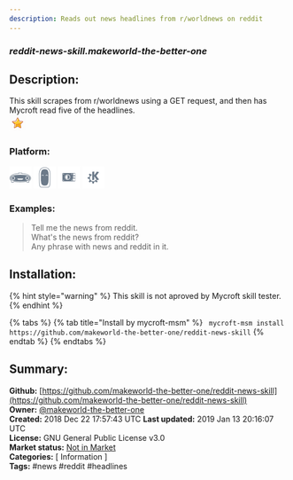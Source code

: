 ```yaml
---
description: Reads out news headlines from r/worldnews on reddit
---
```


### _reddit-news-skill.makeworld-the-better-one_  
## Description:  
This skill scrapes from r/worldnews using a GET request, and then has Mycroft read five of the headlines.  
![](../.gitbook/assets/star.png)  
### Platform:  
 ![Mark I](../.gitbook/assets/mark-1-icon.png)  ![Mark II](../.gitbook/assets/mark-2-icon.png)  ![Picroft](../.gitbook/assets/picroft-icon.png)  ![plasmoid](../.gitbook/assets/kde.png)   
### Examples:  
> Tell me the news from reddit.  
> What's the news from reddit?  
> Any phrase with news and reddit in it.  
  
## Installation:  
{% hint style="warning" %}
This skill is not aproved by Mycroft skill tester.
{% endhint %}
    
{% tabs %}
{% tab title="Install by mycroft-msm" %}
``` mycroft-msm install https://github.com/makeworld-the-better-one/reddit-news-skill```
{% endtab %}
  {% endtabs %}
    
## Summary:  
**Github:** [https://github.com/makeworld-the-better-one/reddit-news-skill](https://github.com/makeworld-the-better-one/reddit-news-skill)  
**Owner:** [@makeworld-the-better-one](https://github.com/makeworld-the-better-one)  
**Created:** 2018 Dec 22 17:57:43 UTC  **Last updated:** 2019 Jan 13 20:16:07 UTC  
**License:** GNU General Public License v3.0  
**Market status:** [Not in Market](https://market.mycroft.ai/skill/)  
**Categories:** [ Information ]   
**Tags:** \#news \#reddit \#headlines   

